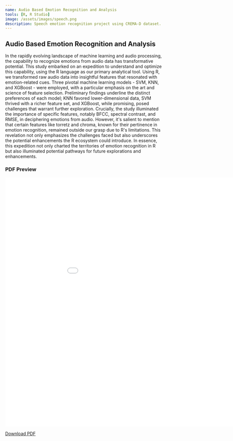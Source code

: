 ```yaml
---
name: Audio Based Emotion Recognition and Analysis
tools: [R, R Studio]
image: /assets/images/speech.png
description: Speech emotion recognition project using CREMA-D dataset. 
---
```

<h2>Audio Based Emotion Recognition and Analysis </h2>

In the rapidly evolving landscape of machine learning and audio processing, the capability to recognize emotions from audio data has transformative potential. This study embarked on an expedition to understand and optimize this capability, using the R language as our primary analytical tool. Using R, we transformed raw audio data into insightful features that resonated with emotion-related cues. Three pivotal machine learning models - SVM, KNN, and XGBoost - were employed, with a particular emphasis on the art and science of feature selection.
Preliminary findings underline the distinct preferences of each model; KNN favored lower-dimensional data, SVM thrived with a richer feature set, and XGBoost, while promising, posed challenges that warrant further exploration. Crucially, the study illuminated the importance of specific features, notably BFCC, spectral contrast, and RMSE, in deciphering emotions from audio. However, it's salient to mention that certain features like torretz and chroma, known for their pertinence in emotion recognition, remained outside our grasp due to R's limitations. This revelation not only emphasizes the challenges faced but also underscores the potential enhancements the R ecosystem could introduce.
In essence, this expedition not only charted the territories of emotion recognition in R but also illuminated potential pathways for future explorations and enhancements.

<div>
    <h3>PDF Preview</h3>
    <iframe src="/assets/files/Speech.pdf" width="1000" height="800" style="border: none;"></iframe>
    <p><a href="/assets/files/Speech.pdf" download="SER_Umaid.pdf">Download PDF</a></p>
</div>
